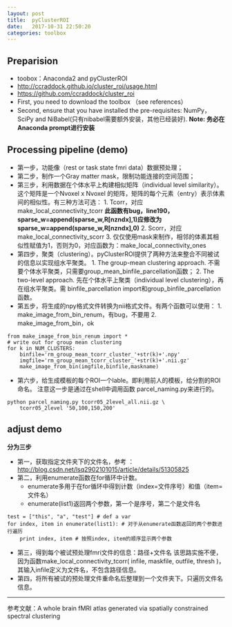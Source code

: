 ```yaml
---
layout: post
title:  pyClusterROI
date:   2017-10-31 22:50:20
categories: toolbox
---
```



## Preparision
* toobox：Anaconda2 and pyClusterROI
* http://ccraddock.github.io/cluster_roi/usage.html
* https://github.com/ccraddock/cluster_roi
* First, you need to download the toolbox （see references）
* Second, ensure that you have installed the pre-requisites: NumPy，SciPy and NiBabel(只有nibabel需要额外安装，其他已经装好).
**Note: 务必在Anaconda prompt进行安装**

## Processing pipeline (demo)
* 第一步，功能像（rest or task state fmri data）数据预处理；
* 第二步，制作一个Gray matter mask，限制功能连接的空间范围；
* 第三步，利用数据在个体水平上构建相似矩阵（individual level similarity）。这个矩阵是一个Nvoxel x Nvoxel 的矩阵，矩阵的每个元素（entry）表示体素间的相似性。有三种方法可选：
        1. Tcorr，对应make_local_connectivity_tcorr **此函数有bug，line190，sparse_w=append(sparse_w,R[nzndx],1)应修改为 sparse_w=append(sparse_w,R[nzndx],0)**
        2. Scorr，对应make_local_connectivity_scorr
        3. 仅仅使用mask来制作，相邻的体素其相似性赋值为1，否则为0，对应函数为：make_local_connectivity_ones
* 第四步，聚类（clustering）。pyClusterROI提供了两种方法来整合不同被试的信息以实现组水平聚类。
        1. The group-mean clustering approach. 不需要个体水平聚类，只需要group_mean_binfile_parcellation函数；
        2. The two-level approach. 先在个体水平上聚类（individual level clustering），再在组水平聚类。需 binfile_parcellation import和group_binfile_parcellation函数。
* 第五步，将生成的npy格式文件转换为nii格式文件。有两个函数可以使用：
        1. make_image_from_bin_renum，有bug，不要用
        2. make_image_from_bin，ok        
```
from make_image_from_bin_renum import *
# write out for group mean clustering
for k in NUM_CLUSTERS:
    binfile='rm_group_mean_tcorr_cluster_'+str(k)+'.npy'
    imgfile='rm_group_mean_tcorr_cluster_'+str(k)+'.nii.gz'
    make_image_from_bin(imgfile,binfile,maskname)
```
* 第六步，给生成模板的每个ROI一个lable。即利用前人的模板，给分割的ROI命名。 注意这一步是通过在shell中调用函数 parcel_naming.py来进行的。
```
python parcel_naming.py tcorr05_2level_all.nii.gz \
    tcorr05_2level '50,100,150,200'
```
## adjust demo
**分为三步**
* 第一，获取指定文件夹下的文件名，参考 ：http://blog.csdn.net/lsq2902101015/article/details/51305825
* 第二，利用enumerate函数在for循环中计数。
   * enumerate多用于在for循环中得到计数（index=文件序号）和值（item=文件名）
   * enumerate(list1)返回两个参数，第一个是序号，第二个是文件名
```
test = ["this", "a", "test"] # def a var
for index, item in enumerate(list1): # 对于从enumerate函数返回的两个参数进行遍历
    print index, item # 按照index, item的顺序显示两个参数
```
* 第三，得到每个被试预处理fmri文件的信息：路径+文件名
该思路实施不便，因为函数make_local_connectivity_tcorr( infile, maskfile, outfile, thresh )，其输入infile定义为文件名，不包含路径信息。
* 第四，将所有被试的预处理文件重命名后整理到一个文件夹下。只遍历文件名信息。

******************
参考文献：A whole brain fMRI atlas generated via spatially constrained spectral clustering
